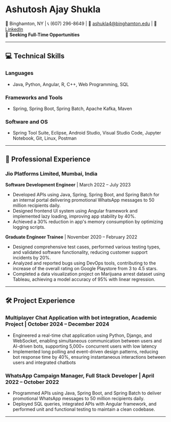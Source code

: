 # Ashutosh Ajay Shukla

📍 Binghamton, NY | 📞 (607) 296-8649 | 📧 ashukla4@binghamton.edu | 👔 [LinkedIn](https://www.linkedin.com/in/shukla-ashu/)  
🌟 **Seeking Full-Time Opportunities**

---

## 💻 Technical Skills

### Languages
- Java, Python, Angular, R, C++, Web Programming, SQL

### Frameworks and Tools
- Spring, Spring Boot, Spring Batch, Apache Kafka, Maven

### Software and OS
- Spring Tool Suite, Eclipse, Android Studio, Visual Studio Code, Jupyter Notebook, Git, Linux, Postman

---

## 📂 Professional Experience

### Jio Platforms Limited, Mumbai, India
**Software Development Engineer** | March 2022 – July 2023
- Developed APIs using Java, Spring, Spring Boot, and Spring Batch for an internal portal delivering promotional WhatsApp messages to 50 million recipients daily.
- Designed frontend UI system using Angular framework and implemented lazy loading, improving app stability by 40%.
- Achieved a 30% reduction in app's memory consumption by optimizing logging scripts.

**Graduate Engineer Trainee** | November 2020 – February 2022
- Designed comprehensive test cases, performed various testing types, and validated software functionality, reducing customer support incidents by 20%.
- Analyzed and reported bugs using DevOps tools, contributing to the increase of the overall rating on Google Playstore from 3 to 4.5 stars.
- Completed a data visualization project on Marijuana arrest dataset using Tableau, achieving a model accuracy of 95% with linear regression.

---

## 🛠️ Project Experience

### Multiplayer Chat Application with bot integration, Academic Project | October 2024 – December 2024
- Engineered a real-time chat application using Python, Django, and WebSocket, enabling simultaneous communication between users and AI-driven bots, supporting 5,000+ concurrent users with low latency
- Implemented long polling and event-driven design patterns, reducing bot response time by 40%, ensuring instantaneous interactions between users and integrated chatbots

### WhatsApp Campaign Manager, Full Stack Developer | April 2022 – October 2022
- Programmed APIs using Java, Spring Boot, and Spring Batch to deliver promotional WhatsApp messages to 50 million recipients daily.
- Deployed SQL queries, integrated APIs with Angular framework, and performed unit and functional testing to maintain a clean codebase.

---
